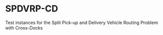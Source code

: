 # SPDVRP-CD
Test instances for the Split Pick-up and Delivery Vehicle Routing Problem with Cross-Docks
